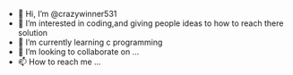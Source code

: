 - 👋 Hi, I’m @crazywinner531
- 👀 I’m interested in coding,and giving people ideas to how to reach there solution
- 🌱 I’m currently learning c programming
- 💞️ I’m looking to collaborate on ...
- 📫 How to reach me ...

<!---
crazywinner531/crazywinner531 is a ✨ special ✨ repository because its `README.md` (this file) appears on your GitHub profile.
You can click the Preview link to take a look at your changes.
--->
